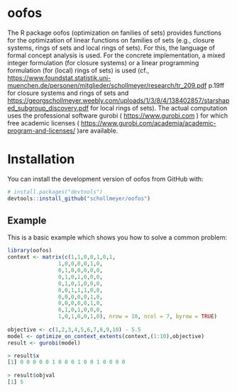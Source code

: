 # oofos
The R package oofos (optimization on fanilies of sets) provides functions for the optimization of linear functions on families of sets (e.g., closure systems, rings of sets and local rings of sets).
For this, the language of formal concept analysis is used. For the concrete implementation, a mixed integer formulation (for closure systems) or a linear programming formulation (for (local) rings of sets) is used (cf., https://www.foundstat.statistik.uni-muenchen.de/personen/mitglieder/schollmeyer/research/tr_209.pdf p.19ff for closure systems and rings of sets and https://georgschollmeyer.weebly.com/uploads/1/3/8/4/138402857/starshaped_subgroup_discovery.pdf for local rings of sets).
The actual computation uses the professional software gurobi ( https://www.gurobi.com ) for which free academic licenses ( https://www.gurobi.com/academia/academic-program-and-licenses/ )are available.

# Installation

You can install the development version of oofos from GitHub with:

``` r
# install.packages("devtools")
devtools::install_github("schollmeyer/oofos")
```
## Example

This is a basic example which shows you how to solve a common problem:

``` r
library(oofos)
context <- matrix(c(1,1,0,0,1,0,1,
	      	    1,0,0,0,0,1,0,
	      	    0,1,0,0,0,0,0,
	      	    0,1,0,1,0,0,0,
	            0,1,0,1,0,0,0,
	      	    0,0,1,1,1,0,0,
	      	    0,0,0,0,0,1,0,
	      	    0,0,0,0,0,1,0,
	      	    0,1,0,1,0,0,0,
	      	    1,0,1,0,0,1,0), nrow = 10, ncol = 7, byrow = TRUE)
	      
objective <- c(1,2,3,4,5,6,7,8,9,10) - 5.5
model <- optimize_on_context_extents(context,(1:10),objective)
result <- gurobi(model)

> result$x
[1] 0 0 0 0 0 1 0 0 0 1 0 0 1 0 0 0 0
 
> result$objval
[1] 5

```
